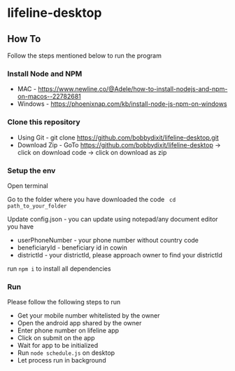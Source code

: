 # lifeline-desktop

## How To
Follow the steps mentioned below to run the program 

### Install Node and NPM 
- MAC - https://www.newline.co/@Adele/how-to-install-nodejs-and-npm-on-macos--22782681
- Windows - https://phoenixnap.com/kb/install-node-js-npm-on-windows

### Clone this repository 
- Using Git - git clone https://github.com/bobbydixit/lifeline-desktop.git
- Download Zip - GoTo https://github.com/bobbydixit/lifeline-desktop -> click on download code -> click on download as zip

### Setup the env

Open terminal

Go to the folder where you have downloaded the code ` cd path_to_your_folder`

Update config.json - you can update using notepad/any document editor you have
- userPhoneNumber - your phone number without country code
- beneficiaryId - beneficiary id in cowin 
- districtId - your districtId, please approach owner to find your districtId

run `npm i` to install all dependencies 

### Run 
Please follow the following steps to run
- Get your mobile number whitelisted by the owner
- Open the android app shared by the owner
- Enter phone number on lifeline app
- Click on submit on the app
- Wait for app to be initialized
- Run `node schedule.js` on desktop
- Let process run in background






